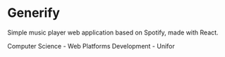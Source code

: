 # Generify
Simple music player web application based on Spotify, made with React.


Computer Science - Web Platforms Development - Unifor
